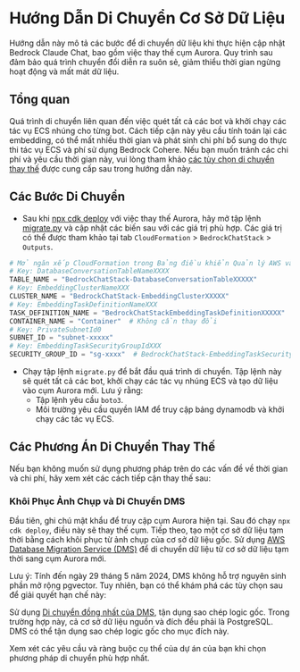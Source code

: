 # Hướng Dẫn Di Chuyển Cơ Sở Dữ Liệu

Hướng dẫn này mô tả các bước để di chuyển dữ liệu khi thực hiện cập nhật Bedrock Claude Chat, bao gồm việc thay thế cụm Aurora. Quy trình sau đảm bảo quá trình chuyển đổi diễn ra suôn sẻ, giảm thiểu thời gian ngừng hoạt động và mất mát dữ liệu.

## Tổng quan

Quá trình di chuyển liên quan đến việc quét tất cả các bot và khởi chạy các tác vụ ECS nhúng cho từng bot. Cách tiếp cận này yêu cầu tính toán lại các embedding, có thể mất nhiều thời gian và phát sinh chi phí bổ sung do thực thi tác vụ ECS và phí sử dụng Bedrock Cohere. Nếu bạn muốn tránh các chi phí và yêu cầu thời gian này, vui lòng tham khảo [các tùy chọn di chuyển thay thế](#alternative-migration-options) được cung cấp sau trong hướng dẫn này.

## Các Bước Di Chuyển

- Sau khi [npx cdk deploy](../README.md#deploy-using-cdk) với việc thay thế Aurora, hãy mở tập lệnh [migrate.py](./migrate.py) và cập nhật các biến sau với các giá trị phù hợp. Các giá trị có thể được tham khảo tại tab `CloudFormation` > `BedrockChatStack` > `Outputs`.

```py
# Mở ngăn xếp CloudFormation trong Bảng điều khiển Quản lý AWS và sao chép các giá trị từ tab Outputs.
# Key: DatabaseConversationTableNameXXXX
TABLE_NAME = "BedrockChatStack-DatabaseConversationTableXXXXX"
# Key: EmbeddingClusterNameXXX
CLUSTER_NAME = "BedrockChatStack-EmbeddingClusterXXXXX"
# Key: EmbeddingTaskDefinitionNameXXX
TASK_DEFINITION_NAME = "BedrockChatStackEmbeddingTaskDefinitionXXXXX"
CONTAINER_NAME = "Container"  # Không cần thay đổi
# Key: PrivateSubnetId0
SUBNET_ID = "subnet-xxxxx"
# Key: EmbeddingTaskSecurityGroupIdXXX
SECURITY_GROUP_ID = "sg-xxxx"  # BedrockChatStack-EmbeddingTaskSecurityGroupXXXXX
```

- Chạy tập lệnh `migrate.py` để bắt đầu quá trình di chuyển. Tập lệnh này sẽ quét tất cả các bot, khởi chạy các tác vụ nhúng ECS và tạo dữ liệu vào cụm Aurora mới. Lưu ý rằng:
  - Tập lệnh yêu cầu `boto3`.
  - Môi trường yêu cầu quyền IAM để truy cập bảng dynamodb và khởi chạy các tác vụ ECS.

## Các Phương Án Di Chuyển Thay Thế

Nếu bạn không muốn sử dụng phương pháp trên do các vấn đề về thời gian và chi phí, hãy xem xét các cách tiếp cận thay thế sau:

### Khôi Phục Ảnh Chụp và Di Chuyển DMS

Đầu tiên, ghi chú mật khẩu để truy cập cụm Aurora hiện tại. Sau đó chạy `npx cdk deploy`, điều này sẽ thay thế cụm. Tiếp theo, tạo một cơ sở dữ liệu tạm thời bằng cách khôi phục từ ảnh chụp của cơ sở dữ liệu gốc.
Sử dụng [AWS Database Migration Service (DMS)](https://aws.amazon.com/dms/) để di chuyển dữ liệu từ cơ sở dữ liệu tạm thời sang cụm Aurora mới.

Lưu ý: Tính đến ngày 29 tháng 5 năm 2024, DMS không hỗ trợ nguyên sinh phần mở rộng pgvector. Tuy nhiên, bạn có thể khám phá các tùy chọn sau để giải quyết hạn chế này:

Sử dụng [Di chuyển đồng nhất của DMS](https://docs.aws.amazon.com/dms/latest/userguide/dm-migrating-data.html), tận dụng sao chép logic gốc. Trong trường hợp này, cả cơ sở dữ liệu nguồn và đích đều phải là PostgreSQL. DMS có thể tận dụng sao chép logic gốc cho mục đích này.

Xem xét các yêu cầu và ràng buộc cụ thể của dự án của bạn khi chọn phương pháp di chuyển phù hợp nhất.